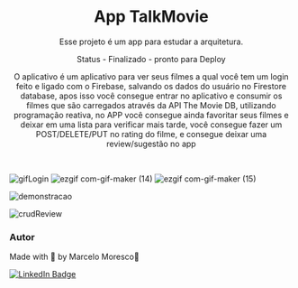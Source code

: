 <h1 align="center">App TalkMovie</h1>

<p align="center">Esse projeto é um app para estudar a arquitetura.</p>

<p align="center">Status - Finalizado - pronto para Deploy</p>

<p align="center">O aplicativo é um aplicativo para ver seus filmes a qual você tem um login feito e ligado com o Firebase, salvando os dados do usuário no Firestore database, apos isso você consegue entrar no aplicativo e consumir os filmes que são carregados através da API The Movie DB, utilizando programação reativa, no APP você consegue ainda favoritar seus filmes e deixar em uma lista para verificar mais tarde, você consegue fazer um POST/DELETE/PUT no rating do filme, e consegue deixar uma review/sugestão no app</p>


<br>

<!-- GIF-->
![gifLogin](https://user-images.githubusercontent.com/85464545/206936762-36c15f9d-fa6b-4888-aa21-f3e6b08886ab.gif)
![ezgif com-gif-maker (14)](https://user-images.githubusercontent.com/85464545/206937678-cab06cac-3523-4f07-bf80-1c5b7baae30f.gif)
![ezgif com-gif-maker (15)](https://user-images.githubusercontent.com/85464545/206937679-5c68febf-187d-42a9-859d-21998456a376.gif)

![demonstracao](https://user-images.githubusercontent.com/85464545/206936758-c083d5e3-d8bd-41ac-8543-d05f29730a5a.gif)

![crudReview](https://user-images.githubusercontent.com/85464545/206936737-4f8fdba7-6b66-4c1f-9297-d3dd06cacc1a.gif)


### Autor

Made with 💜 by Marcelo Moresco👋

[![LinkedIn Badge](https://img.shields.io/badge/-marcelomoresco-blue?style=flat-square&logo=Linkedin&logoColor=white&link=https://www.linkedin.com/in/marcelo-adriel-moresco-a32104179/)](https://www.linkedin.com/in/marcelo-adriel-moresco-a32104179/)

